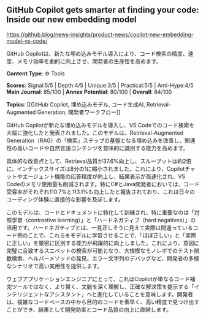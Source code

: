 ## GitHub Copilot gets smarter at finding your code: Inside our new embedding model

https://github.blog/news-insights/product-news/copilot-new-embedding-model-vs-code/

GitHub Copilotは、新たな埋め込みモデル導入により、コード検索の精度、速度、メモリ効率を劇的に向上させ、開発者の生産性を高めます。

**Content Type**: ⚙️ Tools

**Scores**: Signal:5/5 | Depth:4/5 | Unique:3/5 | Practical:5/5 | Anti-Hype:4/5
**Main Journal**: 85/100 | **Annex Potential**: 80/100 | **Overall**: 84/100

**Topics**: [[GitHub Copilot, 埋め込みモデル, コード生成AI, Retrieval-Augmented Generation, 開発者ワークフロー]]

GitHub Copilotが新たな埋め込みモデルを導入し、VS Codeでのコード検索を大幅に強化したと発表されました。このモデルは、Retrieval-Augmented Generation（RAG）の「検索」ステップの基盤となる埋め込みを改善し、関連性の高いコードや自然言語コンテンツを意味的に識別する能力を高めます。

具体的な改善点として、Retrieval品質が37.6%向上し、スループットは約2倍に、インデックスサイズは8分の1に縮小されました。これにより、Copilotチャットやエージェント機能の応答精度が向上し、結果表示が高速化され、VS Codeのメモリ使用量も削減されます。特にC#とJava開発者においては、コード受容率がそれぞれ110.7%と113.1%も向上したと報告されており、これは日々のコーディング体験に直接的な影響を及ぼします。

このモデルは、コードとドキュメントに特化して訓練され、特に重要なのは「対照学習（contrastive learning）」と「ハードネガティブ（hard negatives）」の活用です。ハードネガティブとは、一見正しそうに見えて実際は間違っているコード例のことで、これらをモデルに学習させることで、「ほぼ正しい」と「実際に正しい」を厳密に区別する能力が飛躍的に向上しました。これにより、意図に完璧に合致するスニペットの検索が可能となり、大規模なモノレポでのテスト関数検索、ヘルパーメソッドの発見、エラー文字列のデバッグなど、開発者の多様なシナリオで高い実用性を提供します。

ウェブアプリケーションエンジニアにとって、これはCopilotが単なるコード補完ツールではなく、より賢く、文脈を深く理解し、正確な解決策を提示する「インテリジェントなアシスタント」へと進化していることを意味します。開発者は、複雑なコードベースの中から目的のコードを素早く、高い精度で見つけ出すことができ、結果として開発効率とコード品質の向上に直結します。